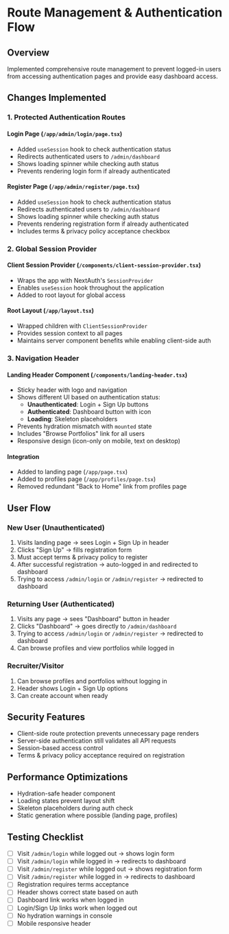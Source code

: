 # Route Management & Authentication Flow

## Overview

Implemented comprehensive route management to prevent logged-in users from accessing authentication pages and provide easy dashboard access.

## Changes Implemented

### 1. Protected Authentication Routes

#### Login Page (`/app/admin/login/page.tsx`)

- Added `useSession` hook to check authentication status
- Redirects authenticated users to `/admin/dashboard`
- Shows loading spinner while checking auth status
- Prevents rendering login form if already authenticated

#### Register Page (`/app/admin/register/page.tsx`)

- Added `useSession` hook to check authentication status
- Redirects authenticated users to `/admin/dashboard`
- Shows loading spinner while checking auth status
- Prevents rendering registration form if already authenticated
- Includes terms & privacy policy acceptance checkbox

### 2. Global Session Provider

#### Client Session Provider (`/components/client-session-provider.tsx`)

- Wraps the app with NextAuth's `SessionProvider`
- Enables `useSession` hook throughout the application
- Added to root layout for global access

#### Root Layout (`/app/layout.tsx`)

- Wrapped children with `ClientSessionProvider`
- Provides session context to all pages
- Maintains server component benefits while enabling client-side auth

### 3. Navigation Header

#### Landing Header Component (`/components/landing-header.tsx`)

- Sticky header with logo and navigation
- Shows different UI based on authentication status:
  - **Unauthenticated**: Login + Sign Up buttons
  - **Authenticated**: Dashboard button with icon
  - **Loading**: Skeleton placeholders
- Prevents hydration mismatch with `mounted` state
- Includes "Browse Portfolios" link for all users
- Responsive design (icon-only on mobile, text on desktop)

#### Integration

- Added to landing page (`/app/page.tsx`)
- Added to profiles page (`/app/profiles/page.tsx`)
- Removed redundant "Back to Home" link from profiles page

## User Flow

### New User (Unauthenticated)

1. Visits landing page → sees Login + Sign Up in header
2. Clicks "Sign Up" → fills registration form
3. Must accept terms & privacy policy to register
4. After successful registration → auto-logged in and redirected to dashboard
5. Trying to access `/admin/login` or `/admin/register` → redirected to dashboard

### Returning User (Authenticated)

1. Visits any page → sees "Dashboard" button in header
2. Clicks "Dashboard" → goes directly to `/admin/dashboard`
3. Trying to access `/admin/login` or `/admin/register` → redirected to dashboard
4. Can browse profiles and view portfolios while logged in

### Recruiter/Visitor

1. Can browse profiles and portfolios without logging in
2. Header shows Login + Sign Up options
3. Can create account when ready

## Security Features

- Client-side route protection prevents unnecessary page renders
- Server-side authentication still validates all API requests
- Session-based access control
- Terms & privacy policy acceptance required on registration

## Performance Optimizations

- Hydration-safe header component
- Loading states prevent layout shift
- Skeleton placeholders during auth check
- Static generation where possible (landing page, profiles)

## Testing Checklist

- [ ] Visit `/admin/login` while logged out → shows login form
- [ ] Visit `/admin/login` while logged in → redirects to dashboard
- [ ] Visit `/admin/register` while logged out → shows registration form
- [ ] Visit `/admin/register` while logged in → redirects to dashboard
- [ ] Registration requires terms acceptance
- [ ] Header shows correct state based on auth
- [ ] Dashboard link works when logged in
- [ ] Login/Sign Up links work when logged out
- [ ] No hydration warnings in console
- [ ] Mobile responsive header
